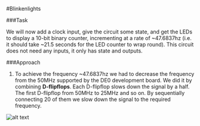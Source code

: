 #Blinkenlights

###Task

We will now add a clock input, give the circuit some state, and get the LEDs to display a 10-bit binary counter, incrementing at a rate of ~47.6837hz (i.e. it should take ~21.5 seconds for the LED counter to wrap round). This circuit does not need any inputs, it only has state and outputs.

###Approach

1. To achieve the frequency ~47.6837hz we had to decrease the frequency from the 50MHz supported by the DE0 development board. We did it by combining  __D-flipflops__. Each D-flipflop slows down the signal by a half. The first D-flipflop from 50MHz to 25MHz and so on. By sequentially connecting 20 of them we slow down the signal to the required frequency. 

![alt text](http://www.electronics-tutorials.ws/counter/cou1.gif?81223b)
